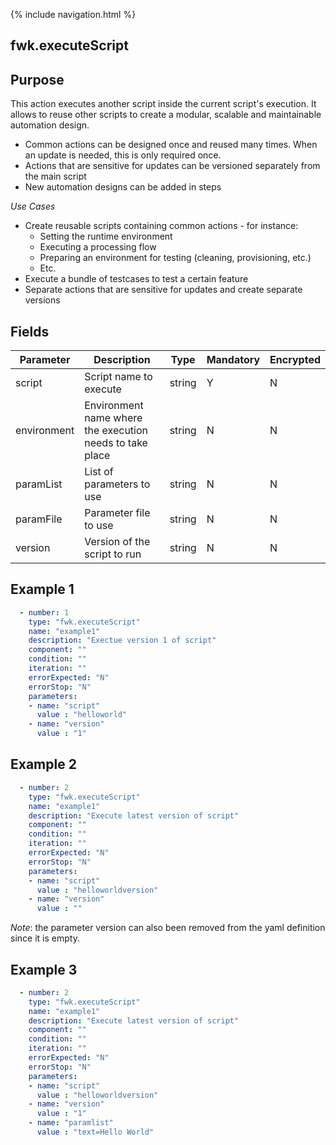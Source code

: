 {% include navigation.html %}
## fwk.executeScript
## Purpose
This action executes another script inside the current script's execution. 
It allows to reuse other scripts to create a modular, scalable and maintainable automation design.
* Common actions can be designed once and reused many times. When an update is needed, this is only required once.
* Actions that are sensitive for updates can be versioned separately from the main script
* New automation designs can be added in steps

*Use Cases*
* Create reusable scripts containing common actions - for instance:
  * Setting the runtime environment
  * Executing a processing flow
  * Preparing an environment for testing (cleaning, provisioning, etc.)
  * Etc.
* Execute a bundle of testcases to test a certain feature
* Separate actions that are sensitive for updates and create separate versions

## Fields
|Parameter|Description|Type|Mandatory|Encrypted|
|---------|-----------|----|---------|---------|
|script|Script name to execute|string|Y|N|
|environment|Environment name where the execution needs to take place|string|N|N|
|paramList|List of parameters to use|string|N|N|
|paramFile|Parameter file to use|string|N|N|
|version|Version of the script to run|string|N|N|

## Example 1
```yaml
  - number: 1
    type: "fwk.executeScript"
    name: "example1"
    description: "Exectue version 1 of script"
    component: ""
    condition: ""
    iteration: ""
    errorExpected: "N"
    errorStop: "N"
    parameters:
    - name: "script"
      value : "helloworld"
    - name: "version"
      value : "1"
```
## Example 2
```yaml
  - number: 2
    type: "fwk.executeScript"
    name: "example1"
    description: "Execute latest version of script"
    component: ""
    condition: ""
    iteration: ""
    errorExpected: "N"
    errorStop: "N"
    parameters:
    - name: "script"
      value : "helloworldversion"
    - name: "version"
      value : ""
```
*Note*: the parameter version can also been removed from the yaml definition since it is empty.

## Example 3
```yaml
  - number: 2
    type: "fwk.executeScript"
    name: "example1"
    description: "Execute latest version of script"
    component: ""
    condition: ""
    iteration: ""
    errorExpected: "N"
    errorStop: "N"
    parameters:
    - name: "script"
      value : "helloworldversion"
    - name: "version"
      value : "1"
    - name: "paramlist"
      value : "text=Hello World"
```
